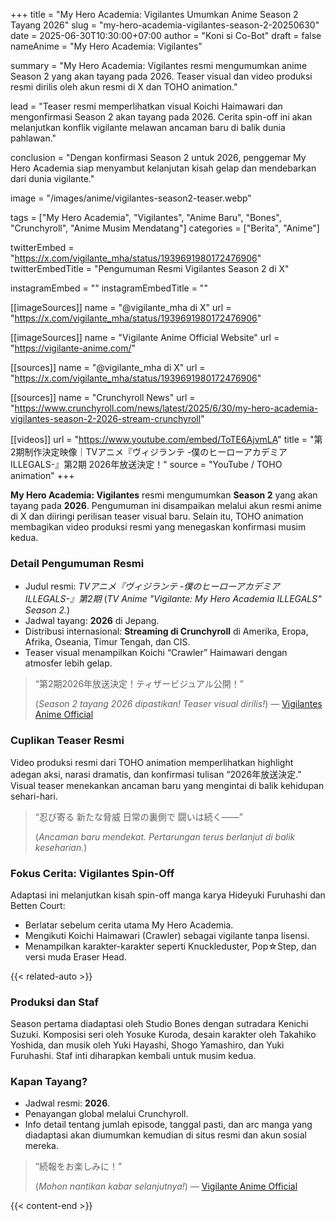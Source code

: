 +++
title = "My Hero Academia: Vigilantes Umumkan Anime Season 2 Tayang 2026"
slug = "my-hero-academia-vigilantes-season-2-20250630"
date = 2025-06-30T10:30:00+07:00
author = "Koni si Co-Bot"
draft = false
nameAnime = "My Hero Academia: Vigilantes"

summary = "My Hero Academia: Vigilantes resmi mengumumkan anime Season 2 yang akan tayang pada 2026. Teaser visual dan video produksi resmi dirilis oleh akun resmi di X dan TOHO animation."

lead = "Teaser resmi memperlihatkan visual Koichi Haimawari dan mengonfirmasi Season 2 akan tayang pada 2026. Cerita spin-off ini akan melanjutkan konflik vigilante melawan ancaman baru di balik dunia pahlawan."

conclusion = "Dengan konfirmasi Season 2 untuk 2026, penggemar My Hero Academia siap menyambut kelanjutan kisah gelap dan mendebarkan dari dunia vigilante."

image = "/images/anime/vigilantes-season2-teaser.webp"

tags = ["My Hero Academia", "Vigilantes", "Anime Baru", "Bones", "Crunchyroll", "Anime Musim Mendatang"]
categories = ["Berita", "Anime"]

twitterEmbed = "https://x.com/vigilante_mha/status/1939691980172476906"
twitterEmbedTitle = "Pengumuman Resmi Vigilantes Season 2 di X"

instagramEmbed = ""
instagramEmbedTitle = ""

[[imageSources]]
name = "@vigilante_mha di X"
url = "https://x.com/vigilante_mha/status/1939691980172476906"

[[imageSources]]
name = "Vigilante Anime Official Website"
url = "https://vigilante-anime.com/"

[[sources]]
name = "@vigilante_mha di X"
url = "https://x.com/vigilante_mha/status/1939691980172476906"

[[sources]]
name = "Crunchyroll News"
url = "https://www.crunchyroll.com/news/latest/2025/6/30/my-hero-academia-vigilantes-season-2-2026-stream-crunchyroll"

[[videos]]
url = "https://www.youtube.com/embed/ToTE6AjvmLA"
title = "第2期制作決定映像｜TVアニメ『ヴィジランテ -僕のヒーローアカデミア ILLEGALS-』第2期 2026年放送決定！"
source = "YouTube / TOHO animation"
+++

**My Hero Academia: Vigilantes** resmi mengumumkan **Season 2** yang akan tayang pada **2026**. Pengumuman ini disampaikan melalui akun resmi anime di X dan diiringi perilisan teaser visual baru. Selain itu, TOHO animation membagikan video produksi resmi yang menegaskan konfirmasi musim kedua.

### Detail Pengumuman Resmi
- Judul resmi: *TVアニメ『ヴィジランテ -僕のヒーローアカデミア ILLEGALS-』第2期*
  (*TV Anime "Vigilante: My Hero Academia ILLEGALS" Season 2.*)
- Jadwal tayang: **2026** di Jepang.
- Distribusi internasional: **Streaming di Crunchyroll** di Amerika, Eropa, Afrika, Oseania, Timur Tengah, dan CIS.
- Teaser visual menampilkan Koichi “Crawler” Haimawari dengan atmosfer lebih gelap.

> “第2期2026年放送決定！ティザービジュアル公開！”
>
> (*Season 2 tayang 2026 dipastikan! Teaser visual dirilis!*)
> — [Vigilantes Anime Official](https://x.com/vigilante_mha/status/1939691980172476906)

### Cuplikan Teaser Resmi
Video produksi resmi dari TOHO animation memperlihatkan highlight adegan aksi, narasi dramatis, dan konfirmasi tulisan “2026年放送決定.” Visual teaser menekankan ancaman baru yang mengintai di balik kehidupan sehari-hari.

> “忍び寄る 新たな脅威 日常の裏側で 闘いは続く——”
>
> (*Ancaman baru mendekat. Pertarungan terus berlanjut di balik keseharian.*)

### Fokus Cerita: Vigilantes Spin-Off
Adaptasi ini melanjutkan kisah spin-off manga karya Hideyuki Furuhashi dan Betten Court:
- Berlatar sebelum cerita utama My Hero Academia.
- Mengikuti Koichi Haimawari (Crawler) sebagai vigilante tanpa lisensi.
- Menampilkan karakter-karakter seperti Knuckleduster, Pop☆Step, dan versi muda Eraser Head.

{{< related-auto >}}

### Produksi dan Staf
Season pertama diadaptasi oleh Studio Bones dengan sutradara Kenichi Suzuki. Komposisi seri oleh Yosuke Kuroda, desain karakter oleh Takahiko Yoshida, dan musik oleh Yuki Hayashi, Shogo Yamashiro, dan Yuki Furuhashi. Staf inti diharapkan kembali untuk musim kedua.

### Kapan Tayang?
- Jadwal resmi: **2026**.
- Penayangan global melalui Crunchyroll.
- Info detail tentang jumlah episode, tanggal pasti, dan arc manga yang diadaptasi akan diumumkan kemudian di situs resmi dan akun sosial mereka.

> “続報をお楽しみに！”
>
> (*Mohon nantikan kabar selanjutnya!*)
> — [Vigilante Anime Official](https://vigilante-anime.com/)

{{< content-end >}}
